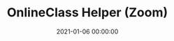 ---
layout: inner
position: left
title: 'OnlineClass Helper (Zoom)'
date: 2021-01-06 00:00:00
categories: development
tags: JavaScript Html CSS Covid19
featured_image: '/img/posts/02_weathercast-1130x864-2x.png'
project_link: 'https://www.withkang.org'
button_icon: 'github'
button_text: 'Visit Site'
lead_text: 'A simple weather forecast app for your favorite city.'
---